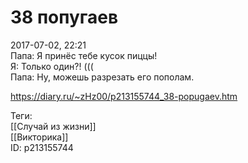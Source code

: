 38 попугаев
============

   
 2017-07-02, 22:21   
  Папа: Я принёс тебе кусок пиццы!   
 Я: Только один?! (((   
 Папа: Ну, можешь разрезать его пополам.   
    
 <https://diary.ru/~zHz00/p213155744_38-popugaev.htm>   
   
 Теги:   
 [[Случай из жизни]]   
 [[Викторика]]   
 ID: p213155744
